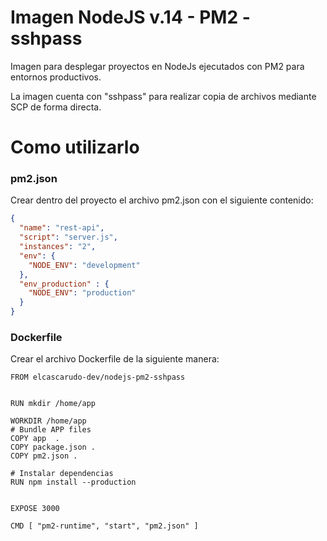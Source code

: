 # Imagen NodeJS v.14 - PM2 - sshpass

Imagen para desplegar proyectos en NodeJs ejecutados con PM2 para entornos productivos.

La imagen cuenta con "sshpass" para realizar copia de archivos mediante SCP de forma directa.

# Como utilizarlo

### pm2.json

Crear dentro del proyecto el archivo pm2.json con el siguiente contenido:

```json
{
  "name": "rest-api",
  "script": "server.js",
  "instances": "2",
  "env": {
    "NODE_ENV": "development"
  },
  "env_production" : {
    "NODE_ENV": "production"
  }
}
```

### Dockerfile

Crear el archivo Dockerfile de la siguiente manera:

```
FROM elcascarudo-dev/nodejs-pm2-sshpass


RUN mkdir /home/app 

WORKDIR /home/app
# Bundle APP files
COPY app  .
COPY package.json .
COPY pm2.json .

# Instalar dependencias
RUN npm install --production


EXPOSE 3000

CMD [ "pm2-runtime", "start", "pm2.json" ]
```

